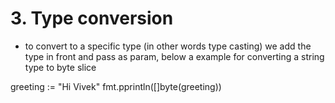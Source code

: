 



# 3. Type conversion

 * to convert to a specific type (in other words type casting) we add the type in front and pass as param, below a example for converting a string type to byte slice

 greeting := "Hi Vivek"
 fmt.pprintln([]byte(greeting))
